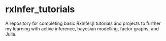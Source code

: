 # rxInfer_tutorials
A repository for completing basic RxInfer.jl tutorials and projects to further my learning with active inference, bayesian modelling, factor graphs, and Julia.
